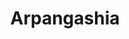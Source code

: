 ---
title: "Arpangashia"
title_bn: "আরপাঙ্গাশিয়া নদী"
description: "Arpangashia river starts from the Khulpetuya, Kopotakhya river and ends at the Malanch river. It covers Sundarban"
---